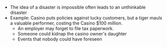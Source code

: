 - The idea of a disaster is impossible often leads to an unthinkable disaster
- Example: Casino puts policies against lucky customers, but a tiger mauls a valuable performer, costing the Casino $100 million. 
	- An employer may forget to file tax paperwork. 
	- Someone could kidnap the casino owner's daughter
	- Events that nobody could have foreseen